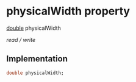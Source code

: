 


# physicalWidth property






[double](https://api.flutter.dev/flutter/dart-core/double-class.html) physicalWidth
  
_read / write_






## Implementation

```dart
double physicalWidth;


```







